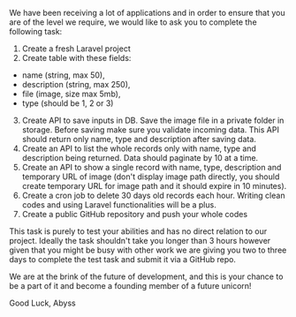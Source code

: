 We have been receiving a lot of applications and in order to ensure that you are of the level we require, we would like to ask you to complete the following task:

1) Create a fresh Laravel project
2) Create table with these fields:
- name (string, max 50),
- description (string, max 250),
- file (image, size max 5mb),
- type (should be 1, 2 or 3)
3) Create API to save inputs in DB. Save the image file in a private folder in storage. Before saving make sure you validate incoming data. This API should return only name, type and description after saving data.
4) Create an API to list the whole records only with name, type and description being returned. Data should paginate by 10 at a time.
5) Create an API to show a single record with name, type, description and temporary URL of image (don't display image path directly, you should create temporary URL for image path and it should expire in 10 minutes).
6) Create a cron job to delete 30 days old records each hour. Writing clean codes and using Laravel functionalities will be a plus.
7) Create a public GitHub repository and push your whole codes

This task is purely to test your abilities and has no direct relation to our project. Ideally the task shouldn't take you longer than 3 hours however given that you might be busy with other work we are giving you two to three days to complete the test task and submit it via a GitHub repo.

We are at the brink of the future of development, and this is your chance to be a part of it and become a founding member of a future unicorn!

Good Luck, Abyss
